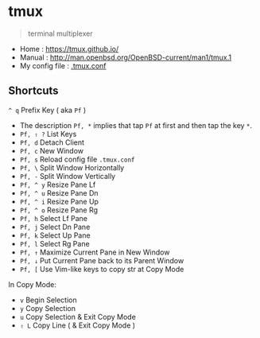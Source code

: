 # tmux

> terminal multiplexer

- Home : https://tmux.github.io/
- Manual : http://man.openbsd.org/OpenBSD-current/man1/tmux.1
- My config file : [.tmux.conf](https://github.com/IceHe/mac-conf/blob/master/.tmux.conf)

## Shortcuts

`^ q` Prefix Key ( aka `Pf` )

- The description `Pf, *` implies that tap `Pf` at first and then tap the key `*`.
- `Pf, ⇧ ?` List Keys
- `Pf, d` Detach Client
- `Pf, c` New Window
- `Pf, s` Reload config file `.tmux.conf`
- `Pf, \` Split Window Horizontally
- `Pf, -` Split Window Vertically
- `Pf, ^ y` Resize Pane Lf
- `Pf, ^ u` Resize Pane Dn
- `Pf, ^ i` Resize Pane Up
- `Pf, ^ o` Resize Pane Rg
- `Pf, h` Select Lf Pane
- `Pf, j` Select Dn Pane
- `Pf, k` Select Up Pane
- `Pf, l` Select Rg Pane
- `Pf, ↑` Maximize Current Pane in New Window
- `Pf, ↓` Put Current Pane back to its Parent Window
- `Pf, [` Use Vim-like keys to copy str at Copy Mode

In Copy Mode:

- `v` Begin Selection
- `y` Copy Selection
- `u` Copy Selection & Exit Copy Mode
- `⇧ L` Copy Line ( & Exit Copy Mode )
